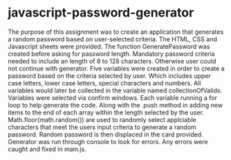 # javascript-password-generator

The purpose of this assignment was to create an application that generates a random password based on user-selected criteria. The HTML, CSS and Javascript sheets were provided. The function GeneratePassword was created before asking for password length. Mandatory password criteria needed to include an length of 8 to 128 characters. Otherwise user could not continue with generator. Five variables were created in order to create a password based on the criteria selected by user. Which includes upper case letters, lower case letters, special characters and numbers. All variables would later be collected in the variable named collectionOfValids. Variables were selected via confirm windows. Each variable running a for loop to help generate the code. Along with the .push method in adding new items to the end of each array within the length selected by the user.  Math.floor(math.random()) are used to randomly select applciable characters that meet the users input criteria to generate a random password. Random password is then displaced in the card provided. Generator was run through console to look for errors. Any errors were caught and fixed in main.js.